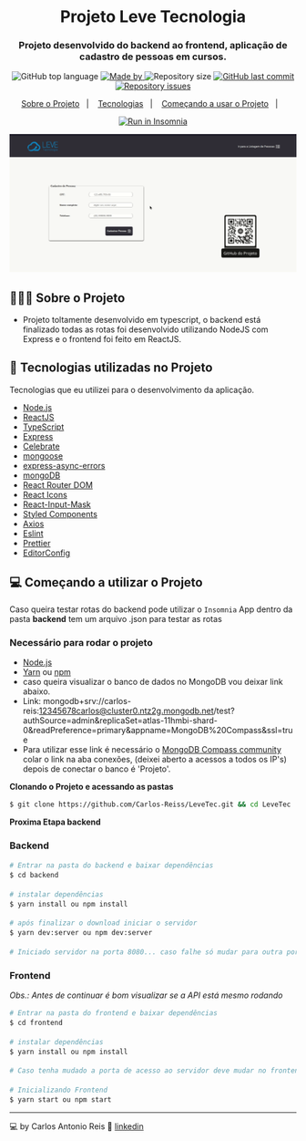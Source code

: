 <h1 align="center">
	<!-- <img alt="Logo" src=".github/logo.png" width="200px" /> -->
  Projeto Leve Tecnologia
</h1>

<h3 align="center">
  Projeto desenvolvido do backend ao frontend, aplicação de cadastro de pessoas em cursos.
</h3>

<p align="center">
  <img alt="GitHub top language" src="https://img.shields.io/github/languages/top/EliasGcf/readme-template">

  <a href="https://www.linkedin.com/in/carlos-reis-b62893185/">
    <img alt="Made by" src="https://img.shields.io/badge/made%20by-Carlos%20reis-gree">
  </a>
  
  <img alt="Repository size" src="https://img.shields.io/github/repo-size/carlos-reiss/LeveTec">
  
  <a href="https://github.com/carlos-reiss/leveTec/commits/master">
    <img alt="GitHub last commit" src="https://img.shields.io/github/last-commit/Carlos-reiss/LeveTec">
  </a>
  
  <a href="https://github.com/carlos-reiss/LeveTec/issues">
    <img alt="Repository issues" src="https://img.shields.io/github/issues/Carlos-reiss/LeveTec">
  </a>
  
</p>

<p align="center">
  <a href="#-sobre-o-projeto">Sobre o Projeto</a>&nbsp;&nbsp;&nbsp;|&nbsp;&nbsp;&nbsp;
  <a href="#-tecnologias">Tecnologias</a>&nbsp;&nbsp;&nbsp;|&nbsp;&nbsp;&nbsp;
  <a href="#-comecando-a-utilizar-o-projeto">Começando a usar o Projeto</a>&nbsp;&nbsp;&nbsp;|&nbsp;&nbsp;&nbsp;
</p>

<p id="insomniaButton" align="center">
  <a href="" target="_blank">
    <img src="https://insomnia.rest/images/run.svg" alt="Run in Insomnia">
  </a>
</p>

<img alt="Layout" src="frontend/src/assets/gif_aplicacao.gif">

## 👨🏻‍💻 Sobre o Projeto

- <p >Projeto toltamente desenvolvido em typescript, o backend está finalizado todas as rotas foi desenvolvido utilizando NodeJS com Express e o frontend foi feito em ReactJS.</p>

## 🚀 Tecnologias utilizadas no Projeto

Tecnologias que eu utilizei para o desenvolvimento da aplicação.

- [Node.js](https://nodejs.org/en/)
- [ReactJS](https://reactjs.org/)
- [TypeScript](https://www.typescriptlang.org/)
- [Express](https://expressjs.com/pt-br/)
- [Celebrate](https://github.com/arb/celebrate)
- [mongoose](https://mongoosejs.com/)
- [express-async-errors](https://github.com/davidbanham/express-async-errors)
- [mongoDB](https://www.mongodb.com/)
- [React Router DOM](https://reacttraining.com/react-router/)
- [React Icons](https://react-icons.github.io/react-icons/#/)
- [React-Input-Mask](https://github.com/sanniassin/react-input-mask)
- [Styled Components](https://styled-components.com/)
- [Axios](https://github.com/axios/axios)
- [Eslint](https://eslint.org/)
- [Prettier](https://prettier.io/)
- [EditorConfig](https://editorconfig.org/)

## 💻 Começando a utilizar o Projeto

Caso queira testar rotas do backend pode utilizar o `Insomnia` App dentro da pasta **backend** tem um arquivo .json para testar as rotas

### Necessário para rodar o projeto

- [Node.js](https://nodejs.org/en/)
- [Yarn](https://classic.yarnpkg.com/) ou [npm](https://www.npmjs.com/)
- caso queira visualizar o banco de dados no MongoDB vou deixar link abaixo.
 - Link: mongodb+srv://carlos-reis:12345678carlos@cluster0.ntz2g.mongodb.net/test?authSource=admin&replicaSet=atlas-11hmbi-shard-0&readPreference=primary&appname=MongoDB%20Compass&ssl=true
- Para utilizar esse link é necessário o [MongoDB Compass community](https://www.mongodb.com/try/download/compass) colar o link na aba conexões, (deixei aberto a acessos a todos os IP's) depois de conectar o banco é 'Projeto'.

**Clonando o Projeto e acessando as pastas**

```bash
$ git clone https://github.com/Carlos-Reiss/LeveTec.git && cd LeveTec
```

**Proxima Etapa backend**

### Backend

```bash
# Entrar na pasta do backend e baixar dependências 
$ cd backend

# instalar dependências
$ yarn install ou npm install

# após finalizar o download iniciar o servidor
$ yarn dev:server ou npm dev:server

# Iniciado servidor na porta 8080... caso falhe só mudar para outra porta importante também mudar no frontend
```

### Frontend

_Obs.: Antes de continuar é bom visualizar se a API está mesmo rodando_

```bash
# Entrar na pasta do frontend e baixar dependências 
$ cd frontend

# instalar dependências
$ yarn install ou npm install

# Caso tenha mudado a porta de acesso ao servidor deve mudar no frontend no arquivo 'src/services/api.ts'

# Inicializando Frontend
$ yarn start ou npm start
```


---

💻 by Carlos Antonio Reis 👋 [linkedin](https://www.linkedin.com/in/carlos-reis-b62893185/)